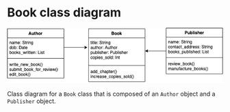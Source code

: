# Book class diagram

![Book class](img/book_class_diagram.png)

Class diagram for a ```Book``` class that is composed of an ```Author``` object and a ```Publisher``` object.
